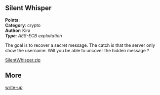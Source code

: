 ## Silent Whisper
**Points**:   
**Category**: crypto  
**Author**: Kira  
***Type**: AES-ECB exploitation*

The goal is to recover a secret message. The catch is that the server only show the username. Will you be able to uncover the hidden message ?

[SilentWhisper.zip](./SilentWhisper.zip)

## More
[write-up](./silent-whisper-WU.md)
